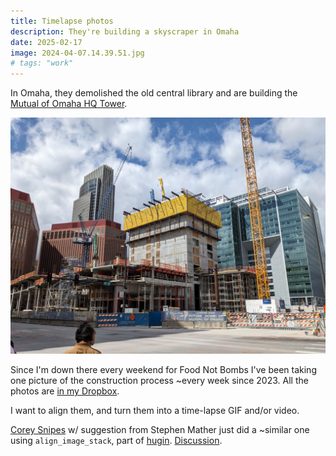 ```yaml
---
title: Timelapse photos
description: They're building a skyscraper in Omaha
date: 2025-02-17
image: 2024-04-07.14.39.51.jpg
# tags: "work"
---
```


In Omaha, they demolished the old central library and are building the
[Mutual of Omaha HQ Tower](https://en.wikipedia.org/wiki/Mutual_of_Omaha_Headquarters_Tower).

<img src="2024-04-07.14.39.51.jpg" alt="Apr 7 2024 in the series">

Since I'm down there every weekend for Food Not Bombs I've been taking one picture
of the construction process ~every week since 2023. All the photos are
[in my Dropbox](https://www.dropbox.com/scl/fo/wr3g1nhcb1pugpkk4t5gh/ACxhuwoZ9S78a4gvytMNVqE?rlkey=l05n32hheu8c9oehixwvo9ys0&dl=0).

I want to align them, and turn them into a time-lapse GIF and/or video.

[Corey Snipes](https://fosstodon.org/@coreysnipes/114016622148325605) w/
suggestion from Stephen Mather just did a
~similar one using `align_image_stack`, part of 
[hugin](http://hugin.sourceforge.net/).
[Discussion](https://photo.stackexchange.com/a/49597).

